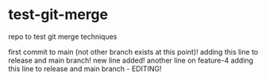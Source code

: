 # test-git-merge
repo to test git merge techniques

first commit to main (not other branch exists at this point)!
adding this line to release and main branch!
new line added!
another line on feature-4
adding this line to release and main branch - EDITING!